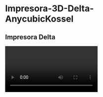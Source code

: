 # Impresora-3D-Delta-AnycubicKossel
Impresora Delta
-------------------------------------------------------------------

<video src="gallery/VID_20170814_130750.mp4" width="300" align="center"> | <img src="gallery/IMG-20170814-WA0030.jpg" width="300" align="center">
hola
